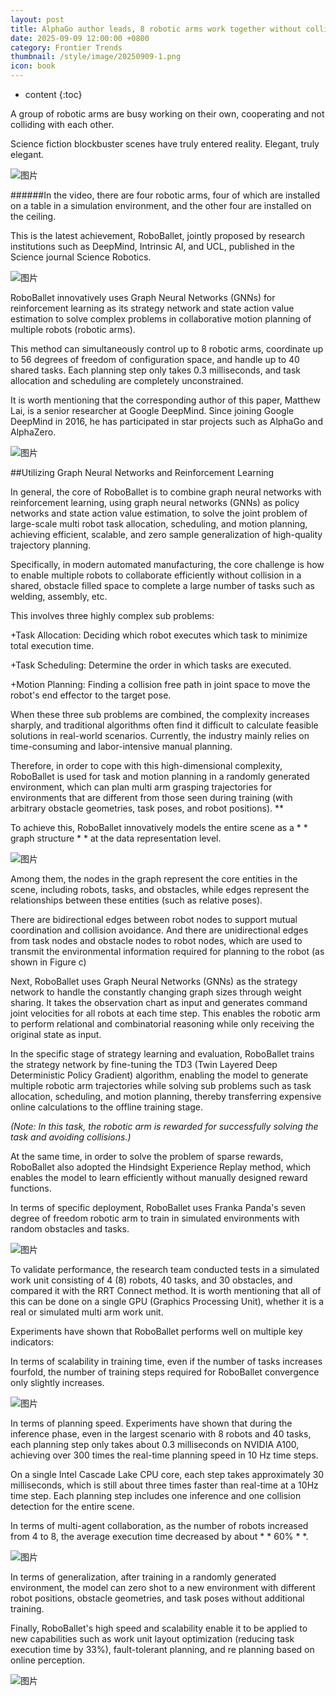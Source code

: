 ```yaml
---
layout: post
title: AlphaGo author leads, 8 robotic arms work together without collision, DeepMind new work published in Science sub journal
date: 2025-09-09 12:00:00 +0800
category: Frontier Trends
thumbnail: /style/image/20250909-1.png
icon: book
---
```

* content
{:toc}


A group of robotic arms are busy working on their own, cooperating and not colliding with each other.

Science fiction blockbuster scenes have truly entered reality. Elegant, truly elegant.

![图片](/style/image/2025-09-09/1.gif)

######In the video, there are four robotic arms, four of which are installed on a table in a simulation environment, and the other four are installed on the ceiling.

This is the latest achievement, RoboBallet, jointly proposed by research institutions such as DeepMind, Intrinsic AI, and UCL, published in the Science journal Science Robotics.

![图片](/style/image/2025-09-09/2.png)

RoboBallet innovatively uses Graph Neural Networks (GNNs) for reinforcement learning as its strategy network and state action value estimation to solve complex problems in collaborative motion planning of multiple robots (robotic arms).

This method can simultaneously control up to 8 robotic arms, coordinate up to 56 degrees of freedom of configuration space, and handle up to 40 shared tasks. Each planning step only takes 0.3 milliseconds, and task allocation and scheduling are completely unconstrained.

It is worth mentioning that the corresponding author of this paper, Matthew Lai, is a senior researcher at Google DeepMind. Since joining Google DeepMind in 2016, he has participated in star projects such as AlphaGo and AlphaZero.

![图片](/style/image/2025-09-09/3.png)

##Utilizing Graph Neural Networks and Reinforcement Learning

In general, the core of RoboBallet is to combine graph neural networks with reinforcement learning, using graph neural networks (GNNs) as policy networks and state action value estimation, to solve the joint problem of large-scale multi robot task allocation, scheduling, and motion planning, achieving efficient, scalable, and zero sample generalization of high-quality trajectory planning.

Specifically, in modern automated manufacturing, the core challenge is how to enable multiple robots to collaborate efficiently without collision in a shared, obstacle filled space to complete a large number of tasks such as welding, assembly, etc.

This involves three highly complex sub problems:

+Task Allocation: Deciding which robot executes which task to minimize total execution time.
    
+Task Scheduling: Determine the order in which tasks are executed.
    
+Motion Planning: Finding a collision free path in joint space to move the robot's end effector to the target pose.
    

When these three sub problems are combined, the complexity increases sharply, and traditional algorithms often find it difficult to calculate feasible solutions in real-world scenarios. Currently, the industry mainly relies on time-consuming and labor-intensive manual planning.

Therefore, in order to cope with this high-dimensional complexity, RoboBallet is used for task and motion planning in a randomly generated environment, which can plan multi arm grasping trajectories for environments that are different from those seen during training (with arbitrary obstacle geometries, task poses, and robot positions). **

To achieve this, RoboBallet innovatively models the entire scene as a * * graph structure * * at the data representation level.

![图片](/style/image/2025-09-09/4.png)

Among them, the nodes in the graph represent the core entities in the scene, including robots, tasks, and obstacles, while edges represent the relationships between these entities (such as relative poses).

There are bidirectional edges between robot nodes to support mutual coordination and collision avoidance. And there are unidirectional edges from task nodes and obstacle nodes to robot nodes, which are used to transmit the environmental information required for planning to the robot (as shown in Figure c)

Next, RoboBallet uses Graph Neural Networks (GNNs) as the strategy network to handle the constantly changing graph sizes through weight sharing. It takes the observation chart as input and generates command joint velocities for all robots at each time step. This enables the robotic arm to perform relational and combinatorial reasoning while only receiving the original state as input.

In the specific stage of strategy learning and evaluation, RoboBallet trains the strategy network by fine-tuning the TD3 (Twin Layered Deep Deterministic Policy Gradient) algorithm, enabling the model to generate multiple robotic arm trajectories while solving sub problems such as task allocation, scheduling, and motion planning, thereby transferring expensive online calculations to the offline training stage.

*(Note: In this task, the robotic arm is rewarded for successfully solving the task and avoiding collisions.)*

At the same time, in order to solve the problem of sparse rewards, RoboBallet also adopted the Hindsight Experience Replay method, which enables the model to learn efficiently without manually designed reward functions.

In terms of specific deployment, RoboBallet uses Franka Panda's seven degree of freedom robotic arm to train in simulated environments with random obstacles and tasks.

![图片](/style/image/2025-09-09/5.png)

To validate performance, the research team conducted tests in a simulated work unit consisting of 4 (8) robots, 40 tasks, and 30 obstacles, and compared it with the RRT Connect method. It is worth mentioning that all of this can be done on a single GPU (Graphics Processing Unit), whether it is a real or simulated multi arm work unit.

Experiments have shown that RoboBallet performs well on multiple key indicators:

In terms of scalability in training time, even if the number of tasks increases fourfold, the number of training steps required for RoboBallet convergence only slightly increases.

![图片](/style/image/2025-09-09/6.png)

In terms of planning speed. Experiments have shown that during the inference phase, even in the largest scenario with 8 robots and 40 tasks, each planning step only takes about 0.3 milliseconds on NVIDIA A100, achieving over 300 times the real-time planning speed in 10 Hz time steps.

On a single Intel Cascade Lake CPU core, each step takes approximately 30 milliseconds, which is still about three times faster than real-time at a 10Hz time step. Each planning step includes one inference and one collision detection for the entire scene.

In terms of multi-agent collaboration, as the number of robots increased from 4 to 8, the average execution time decreased by about * * 60% * *.

![图片](/style/image/2025-09-09/7.png)

In terms of generalization, after training in a randomly generated environment, the model can zero shot to a new environment with different robot positions, obstacle geometries, and task poses without additional training.

Finally, RoboBallet's high speed and scalability enable it to be applied to new capabilities such as work unit layout optimization (reducing task execution time by 33%), fault-tolerant planning, and re planning based on online perception.

![图片](/style/image/2025-09-09/8.png)
